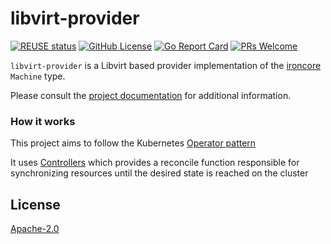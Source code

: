 # libvirt-provider

[![REUSE status](https://api.reuse.software/badge/github.com/ironcore-dev/libvirt-provider)](https://api.reuse.software/info/github.com/ironcore-dev/libvirt-provider)
[![GitHub License](https://img.shields.io/static/v1?label=License&message=Apache-2.0&color=blue)](LICENSE)
[![Go Report Card](https://goreportcard.com/badge/github.com/ironcore-dev/libvirt-provider)](https://goreportcard.com/report/github.com/ironcore-dev/libvirt-provider)
[![PRs Welcome](https://img.shields.io/badge/PRs-welcome-brightgreen.svg)](https://makeapullrequest.com)

`libvirt-provider` is a Libvirt based provider implementation of the [ironcore](https://github.com/ironcore-dev/ironcore) `Machine` type.

Please consult the [project documentation](https://ironcore-dev.github.io/libvirt-provider/) for additional information.

### How it works
This project aims to follow the Kubernetes [Operator pattern](https://kubernetes.io/docs/concepts/extend-kubernetes/operator/)

It uses [Controllers](https://kubernetes.io/docs/concepts/architecture/controller/)
which provides a reconcile function responsible for synchronizing resources until the desired state is reached on the cluster

## License

[Apache-2.0](LICENSE)

